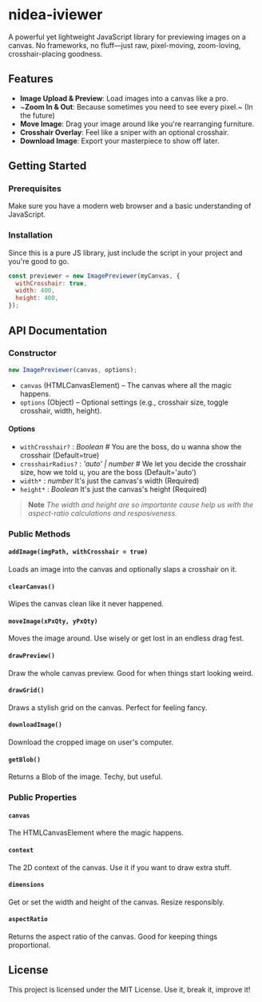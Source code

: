 # nidea-iviewer

A powerful yet lightweight JavaScript library for previewing images on a canvas. No frameworks, no fluff—just raw, pixel-moving, zoom-loving, crosshair-placing goodness.

## Features

- **Image Upload & Preview**: Load images into a canvas like a pro.
- ~**Zoom In & Out**: Because sometimes you need to see every pixel.~ (In the future)
- **Move Image**: Drag your image around like you're rearranging furniture.
- **Crosshair Overlay**: Feel like a sniper with an optional crosshair.
- **Download Image**: Export your masterpiece to show off later.

## Getting Started

### Prerequisites

Make sure you have a modern web browser and a basic understanding of JavaScript.

### Installation

Since this is a pure JS library, just include the script in your project and you're good to go.

```js
const previewer = new ImagePreviewer(myCanvas, {
  withCrosshair: true,
  width: 400,
  height: 400,
});
```

## API Documentation

### Constructor

```js
new ImagePreviewer(canvas, options);
```

- `canvas` (HTMLCanvasElement) – The canvas where all the magic happens.
- `options` (Object) – Optional settings (e.g., crosshair size, toggle crosshair, width, height).

#### Options

- `withCrosshair?` : _Boolean_ # You are the boss, do u wanna show the crosshair (Default=true)
- `crosshairRadius?` : _'auto' | number_ # We let you decide the crosshair size, how we told u, you are the boss (Default='auto')
- `width*` : _number_ It's just the canvas's width (Required)
- `height*` : _Boolean_ It's just the canvas's height (Required)

> **Note** _The width and height are so importante cause help us with the aspect-ratio calculations and resposiveness._

### Public Methods

#### `addImage(imgPath, withCrosshair = true)`

Loads an image into the canvas and optionally slaps a crosshair on it.

#### `clearCanvas()`

Wipes the canvas clean like it never happened.

#### `moveImage(xPxQty, yPxQty)`

Moves the image around. Use wisely or get lost in an endless drag fest.

#### `drawPreview()`

Draw the whole canvas preview. Good for when things start looking weird.

#### `drawGrid()`

Draws a stylish grid on the canvas. Perfect for feeling fancy.

#### `downloadImage()`

Download the cropped image on user's computer.

#### `getBlob()`

Returns a Blob of the image. Techy, but useful.

### Public Properties

#### `canvas`

The HTMLCanvasElement where the magic happens.

#### `context`

The 2D context of the canvas. Use it if you want to draw extra stuff.

#### `dimensions`

Get or set the width and height of the canvas. Resize responsibly.

#### `aspectRatio`

Returns the aspect ratio of the canvas. Good for keeping things proportional.

## License

This project is licensed under the MIT License. Use it, break it, improve it!
